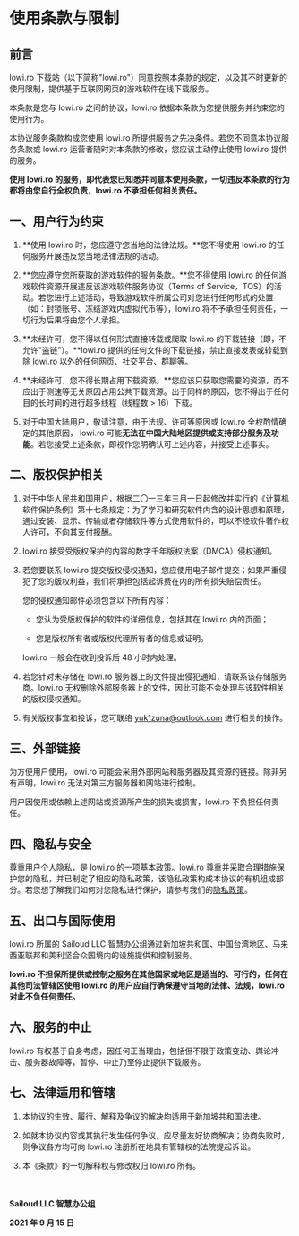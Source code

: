 # 使用条款与限制

## 前言

lowi.ro 下载站（以下简称"lowi.ro"）同意按照本条款的规定，以及其不时更新的使用限制，提供基于互联网网页的游戏软件在线下载服务。

本条款是您与 lowi.ro 之间的协议，lowi.ro 依据本条款为您提供服务并约束您的使用行为。

本协议服务条款构成您使用 lowi.ro 所提供服务之先决条件。若您不同意本协议服务条款或 lowi.ro 运营者随时对本条款的修改，您应该主动停止使用 lowi.ro 提供的服务。

**使用 lowi.ro 的服务，即代表您已知悉并同意本使用条款，一切违反本条款的行为都将由您自行全权负责，lowi.ro 不承担任何相关责任。**

## 一、用户行为约束

1. **使用 lowi.ro 时，您应遵守您当地的法律法规。**您不得使用 lowi.ro 的任何服务开展违反您当地法律法规的活动。

2. **您应遵守您所获取的游戏软件的服务条款。**您不得使用 lowi.ro 的任何游戏软件资源开展违反该游戏软件服务协议（Terms of Service，TOS）的活动。若您进行上述活动，导致游戏软件所属公司对您进行任何形式的处置（如：封锁账号、冻结游戏内虚拟代币等），lowi.ro 将不予承担任何责任，一切行为后果将由您个人承担。

3. **未经许可，您不得以任何形式直接转载或爬取 lowi.ro 的下载链接（即，不允许"盗链"）。**lowi.ro 提供的任何文件的下载链接，禁止直接发表或转载到除 lowi.ro 以外的任何网页、社交平台、群聊等。

4. **未经许可，您不得长期占用下载资源。**您应该只获取您需要的资源，而不应出于测速等无关原因占用公共下载资源。出于同样的原因，您不得出于任何目的长时间的进行超多线程（线程数 > 16）下载。

5. 对于中国大陆用户，敬请注意，由于法规、许可等原因或 lowi.ro 全权酌情确定的其他原因， lowi.ro 可能**无法在中国大陆地区提供或支持部分服务及功能**。若您接受上述条款，即视作您明确认可上述内容，并接受上述事实。


## 二、版权保护相关

1. 对于中华人民共和国用户，根据二〇一三年三月一日起修改并实行的《计算机软件保护条例》第十七条规定：为了学习和研究软件内含的设计思想和原理，通过安装、显示、传输或者存储软件等方式使用软件的，可以不经软件著作权人许可，不向其支付报酬。

2. lowi.ro 接受受版权保护的内容的数字千年版权法案（DMCA）侵权通知。

3. 若您要联系 lowi.ro 提交版权侵权通知，您应使用电子邮件提交；如果严重侵犯了您的版权利益，我们将承担包括起诉费在内的所有损失赔偿责任。

   您的侵权通知邮件必须包含以下所有内容：

   - 您认为受版权保护的软件的详细信息，包括其在 lowi.ro 内的页面；

   - 您是版权所有者或版权代理所有者的信息或证明。

    lowi.ro 一般会在收到投诉后 48 小时内处理。

4. 若您针对未存储在 lowi.ro 服务器上的文件提出侵犯通知，请联系该存储服务商。lowi.ro 无权删除外部服务器上的文件，因此可能不会处理与该软件相关的版权侵权通知。

5. 有关版权事宜和投诉，您可联络 yuk1zuna@outlook.com 进行相关的操作。

## 三、外部链接

为方便用户使用，lowi.ro 可能会采用外部网站和服务器及其资源的链接。除非另有声明，lowi.ro 无法对第三方服务器和网站进行控制。

用户因使用或依赖上述网站或资源所产生的损失或损害，lowi.ro 不负担任何责任。

## 四、隐私与安全

尊重用户个人隐私，是 lowi.ro 的一项基本政策。lowi.ro 尊重并采取合理措施保护您的隐私，并已制定了相应的隐私政策，该隐私政策构成本协议的有机组成部分。若您想了解我们如何对您隐私进行保护，请参考我们的[隐私政策](privacy)。

## 五、出口与国际使用

lowi.ro 所属的 Sailoud LLC 智慧办公组通过新加坡共和国、中国台湾地区、马来西亚联邦和美利坚合众国境内的设施提供和控制服务。

**lowi.ro 不担保所提供或控制之服务在其他国家或地区是适当的、可行的，任何在其他司法管辖区使用 lowi.ro 的用户应自行确保遵守当地的法律、法规，lowi.ro 对此不负任何责任。**

## 六、服务的中止

lowi.ro 有权基于自身考虑，因任何正当理由，包括但不限于政策变动、舆论冲击、服务器故障等，暂停、中止乃至停止提供下载服务。

## 七、法律适用和管辖

1. 本协议的生效、履行、解释及争议的解决均适用于新加坡共和国法律。

2. 如就本协议内容或其执行发生任何争议，应尽量友好协商解决；协商失败时，则争议各方均可向 lowi.ro 注册所在地具有管辖权的法院提起诉讼。

3. 本《条款》的一切解释权与修改权归 lowi.ro 所有。

　

**Sailoud LLC 智慧办公组**

**2021 年 9 月 15 日**

